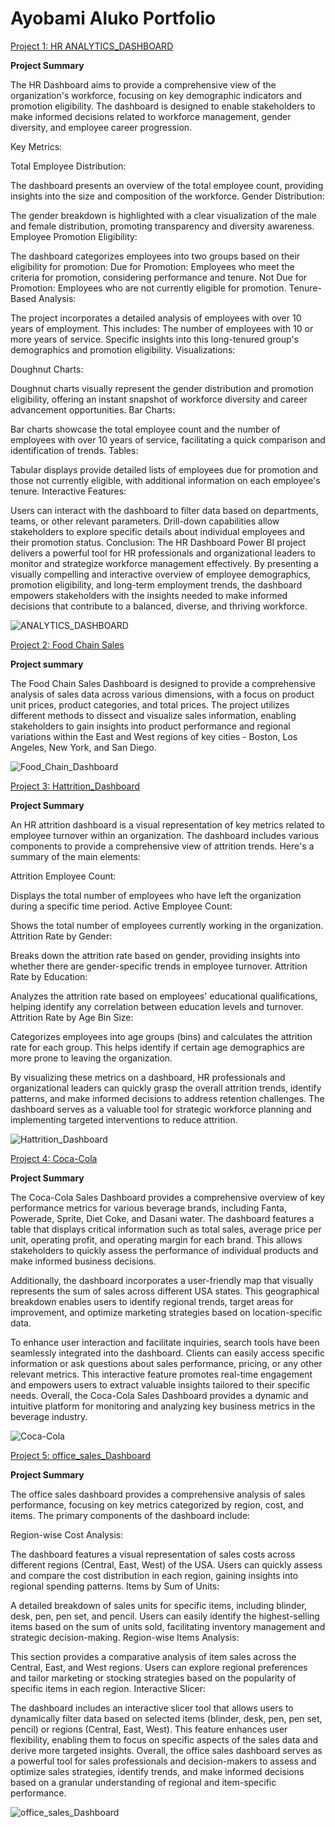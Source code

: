 # Ayobami Aluko Portfolio

[Project 1: HR ANALYTICS_DASHBOARD](https://github.com/israel2rise/Ayobami_Data)

**Project Summary**

The HR Dashboard aims to provide a comprehensive view of the organization's workforce, focusing on key demographic indicators and promotion eligibility. The dashboard is designed to enable stakeholders to make informed decisions related to workforce management, gender diversity, and employee career progression.

Key Metrics:

Total Employee Distribution:

The dashboard presents an overview of the total employee count, providing insights into the size and composition of the workforce.
Gender Distribution:

The gender breakdown is highlighted with a clear visualization of the male and female distribution, promoting transparency and diversity awareness.
Employee Promotion Eligibility:

The dashboard categorizes employees into two groups based on their eligibility for promotion:
Due for Promotion: Employees who meet the criteria for promotion, considering performance and tenure.
Not Due for Promotion: Employees who are not currently eligible for promotion.
Tenure-Based Analysis:

The project incorporates a detailed analysis of employees with over 10 years of employment. This includes:
The number of employees with 10 or more years of service.
Specific insights into this long-tenured group's demographics and promotion eligibility.
Visualizations:

Doughnut Charts:

Doughnut charts visually represent the gender distribution and promotion eligibility, offering an instant snapshot of workforce diversity and career advancement opportunities.
Bar Charts:

Bar charts showcase the total employee count and the number of employees with over 10 years of service, facilitating a quick comparison and identification of trends.
Tables:

Tabular displays provide detailed lists of employees due for promotion and those not currently eligible, with additional information on each employee's tenure.
Interactive Features:

Users can interact with the dashboard to filter data based on departments, teams, or other relevant parameters.
Drill-down capabilities allow stakeholders to explore specific details about individual employees and their promotion status.
Conclusion:
The HR Dashboard Power BI project delivers a powerful tool for HR professionals and organizational leaders to monitor and strategize workforce management effectively. By presenting a visually compelling and interactive overview of employee demographics, promotion eligibility, and long-term employment trends, the dashboard empowers stakeholders with the insights needed to make informed decisions that contribute to a balanced, diverse, and thriving workforce.

![ANALYTICS_DASHBOARD](ANALYTICS_DASHBOARD.PNG)

[Project 2: Food Chain Sales](https://github.com/israel2rise/Ayobami_Data)

**Project summary**

The Food Chain Sales Dashboard is designed to provide a comprehensive analysis of sales data across various dimensions, with a focus on product unit prices, product categories, and total prices. The project utilizes different methods to dissect and visualize sales information, enabling stakeholders to gain insights into product performance and regional variations within the East and West regions of key cities - Boston, Los Angeles, New York, and San Diego.

![Food_Chain_Dashboard](Food_Chain_Dashboard.PNG)


[Project 3: Hattrition_Dashboard](https://github.com/israel2rise/Ayobami_Data)

**Project Summary**


An HR attrition dashboard is a visual representation of key metrics related to employee turnover within an organization. The dashboard includes various components to provide a comprehensive view of attrition trends.
Here's a summary of the main elements:

Attrition Employee Count:

Displays the total number of employees who have left the organization during a specific time period.
Active Employee Count:

Shows the total number of employees currently working in the organization.
Attrition Rate by Gender:

Breaks down the attrition rate based on gender, providing insights into whether there are gender-specific trends in employee turnover.
Attrition Rate by Education:

Analyzes the attrition rate based on employees' educational qualifications, helping identify any correlation between education levels and turnover.
Attrition Rate by Age Bin Size:

Categorizes employees into age groups (bins) and calculates the attrition rate for each group. This helps identify if certain age demographics are more prone to leaving the organization.

By visualizing these metrics on a dashboard, HR professionals and organizational leaders can quickly grasp the overall attrition trends, identify patterns, and make informed decisions to address retention challenges. The dashboard serves as a valuable tool for strategic workforce planning and implementing targeted interventions to reduce attrition.

![Hattrition_Dashboard](Hattrition_Dashboard.PNG)


[Project 4: Coca-Cola](https://github.com/israel2rise/Ayobami_Data)

**Project Summary**


The Coca-Cola Sales Dashboard provides a comprehensive overview of key performance metrics for various beverage brands, including Fanta, Powerade, Sprite, Diet Coke, and Dasani water. The dashboard features a table that displays critical information such as total sales, average price per unit, operating profit, and operating margin for each brand. This allows stakeholders to quickly assess the performance of individual products and make informed business decisions.

Additionally, the dashboard incorporates a user-friendly map that visually represents the sum of sales across different USA states. This geographical breakdown enables users to identify regional trends, target areas for improvement, and optimize marketing strategies based on location-specific data.

To enhance user interaction and facilitate inquiries, search tools have been seamlessly integrated into the dashboard. Clients can easily access specific information or ask questions about sales performance, pricing, or any other relevant metrics. This interactive feature promotes real-time engagement and empowers users to extract valuable insights tailored to their specific needs. Overall, the Coca-Cola Sales Dashboard provides a dynamic and intuitive platform for monitoring and analyzing key business metrics in the beverage industry.

![Coca-Cola](Coca-Cola.PNG)

[Project 5: office_sales_Dashboard](https://github.com/israel2rise/Ayobami_Data)

**Project Summary**

The office sales dashboard provides a comprehensive analysis of sales performance, focusing on key metrics categorized by region, cost, and items. The primary components of the dashboard include:

Region-wise Cost Analysis:

The dashboard features a visual representation of sales costs across different regions (Central, East, West) of the USA.
Users can quickly assess and compare the cost distribution in each region, gaining insights into regional spending patterns.
Items by Sum of Units:

A detailed breakdown of sales units for specific items, including blinder, desk, pen, pen set, and pencil.
Users can easily identify the highest-selling items based on the sum of units sold, facilitating inventory management and strategic decision-making.
Region-wise Items Analysis:

This section provides a comparative analysis of item sales across the Central, East, and West regions.
Users can explore regional preferences and tailor marketing or stocking strategies based on the popularity of specific items in each region.
Interactive Slicer:

The dashboard includes an interactive slicer tool that allows users to dynamically filter data based on selected items (blinder, desk, pen, pen set, pencil) or regions (Central, East, West).
This feature enhances user flexibility, enabling them to focus on specific aspects of the sales data and derive more targeted insights.
Overall, the office sales dashboard serves as a powerful tool for sales professionals and decision-makers to assess and optimize sales strategies, identify trends, and make informed decisions based on a granular understanding of regional and item-specific performance.

![office_sales_Dashboard](office_sales_Dashboard.PNG)

